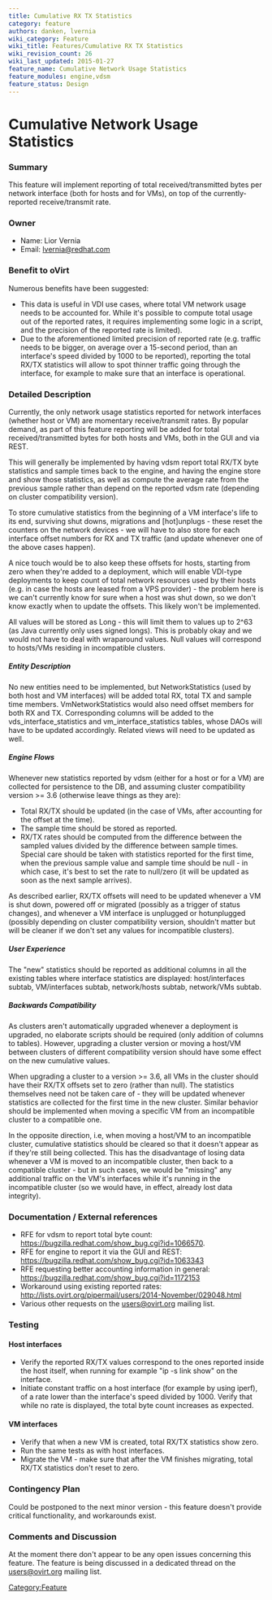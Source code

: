 ```yaml
---
title: Cumulative RX TX Statistics
category: feature
authors: danken, lvernia
wiki_category: Feature
wiki_title: Features/Cumulative RX TX Statistics
wiki_revision_count: 26
wiki_last_updated: 2015-01-27
feature_name: Cumulative Network Usage Statistics
feature_modules: engine,vdsm
feature_status: Design
---
```


# Cumulative Network Usage Statistics

### Summary

This feature will implement reporting of total received/transmitted bytes per network interface (both for hosts and for VMs), on top of the currently-reported receive/transmit rate.

### Owner

*   Name: Lior Vernia
*   Email: lvernia@redhat.com

### Benefit to oVirt

Numerous benefits have been suggested:

*   This data is useful in VDI use cases, where total VM network usage needs to be accounted for. While it's possible to compute total usage out of the reported rates, it requires implementing some logic in a script, and the precision of the reported rate is limited).
*   Due to the aforementioned limited precision of reported rate (e.g. traffic needs to be bigger, on average over a 15-second period, than an interface's speed divided by 1000 to be reported), reporting the total RX/TX statistics will allow to spot thinner traffic going through the interface, for example to make sure that an interface is operational.

### Detailed Description

Currently, the only network usage statistics reported for network interfaces (whether host or VM) are momentary receive/transmit rates. By popular demand, as part of this feature reporting will be added for total received/transmitted bytes for both hosts and VMs, both in the GUI and via REST.

This will generally be implemented by having vdsm report total RX/TX byte statistics and sample times back to the engine, and having the engine store and show those statistics, as well as compute the average rate from the previous sample rather than depend on the reported vdsm rate (depending on cluster compatibility version).

To store cumulative statistics from the beginning of a VM interface's life to its end, surviving shut downs, migrations and [hot]unplugs - these reset the counters on the network devices - we will have to also store for each interface offset numbers for RX and TX traffic (and update whenever one of the above cases happen).

A nice touch would be to also keep these offsets for hosts, starting from zero when they're added to a deployment, which will enable VDI-type deployments to keep count of total network resources used by their hosts (e.g. in case the hosts are leased from a VPS provider) - the problem here is we can't currently know for sure when a host was shut down, so we don't know exactly when to update the offsets. This likely won't be implemented.

All values will be stored as Long - this will limit them to values up to 2^63 (as Java currently only uses signed longs). This is probably okay and we would not have to deal with wraparound values. Null values will correspond to hosts/VMs residing in incompatible clusters.

##### Entity Description

No new entities need to be implemented, but NetworkStatistics (used by both host and VM interfaces) will be added total RX, total TX and sample time members. VmNetworkStatistics would also need offset members for both RX and TX. Corresponding columns will be added to the vds_interface_statistics and vm_interface_statistics tables, whose DAOs will have to be updated accordingly. Related views will need to be updated as well.

##### Engine Flows

Whenever new statistics reported by vdsm (either for a host or for a VM) are collected for persistence to the DB, and assuming cluster compatibility version >= 3.6 (otherwise leave things as they are):

*   Total RX/TX should be updated (in the case of VMs, after accounting for the offset at the time).
*   The sample time should be stored as reported.
*   RX/TX rates should be computed from the difference between the sampled values divided by the difference between sample times. Special care should be taken with statistics reported for the first time, when the previous sample value and sample time should be null - in which case, it's best to set the rate to null/zero (it will be updated as soon as the next sample arrives).

As described earlier, RX/TX offsets will need to be updated whenever a VM is shut down, powered off or migrated (possibly as a trigger of status changes), and whenever a VM interface is unplugged or hotunplugged (possibly depending on cluster compatibility version, shouldn't matter but will be cleaner if we don't set any values for incompatible clusters).

##### User Experience

The "new" statistics should be reported as additional columns in all the existing tables where interface statistics are displayed: host/interfaces subtab, VM/interfaces subtab, network/hosts subtab, network/VMs subtab.

##### Backwards Compatibility

As clusters aren't automatically upgraded whenever a deployment is upgraded, no elaborate scripts should be required (only addition of columns to tables). However, upgrading a cluster version or moving a host/VM between clusters of different compatibility version should have some effect on the new cumulative values.

When upgrading a cluster to a version >= 3.6, all VMs in the cluster should have their RX/TX offsets set to zero (rather than null). The statistics themselves need not be taken care of - they will be updated whenever statistics are collected for the first time in the new cluster. Similar behavior should be implemented when moving a specific VM from an incompatible cluster to a compatible one.

In the opposite direction, i.e, when moving a host/VM to an incompatible cluster, cumulative statistics should be cleared so that it doesn't appear as if they're still being collected. This has the disadvantage of losing data whenever a VM is moved to an incompatible cluster, then back to a compatible cluster - but in such cases, we would be "missing" any additional traffic on the VM's interfaces while it's running in the incompatible cluster (so we would have, in effect, already lost data integrity).

### Documentation / External references

*   RFE for vdsm to report total byte count: <https://bugzilla.redhat.com/show_bug.cgi?id=1066570>.
*   RFE for engine to report it via the GUI and REST: <https://bugzilla.redhat.com/show_bug.cgi?id=1063343>
*   RFE requesting better accounting information in general: <https://bugzilla.redhat.com/show_bug.cgi?id=1172153>
*   Workaround using existing reported rates: <http://lists.ovirt.org/pipermail/users/2014-November/029048.html>
*   Various other requests on the users@ovirt.org mailing list.

### Testing

#### Host interfaces

*   Verify the reported RX/TX values correspond to the ones reported inside the host itself, when running for example "ip -s link show" on the interface.
*   Initiate constant traffic on a host interface (for example by using iperf), of a rate lower than the interface's speed divided by 1000. Verify that while no rate is displayed, the total byte count increases as expected.

#### VM interfaces

*   Verify that when a new VM is created, total RX/TX statistics show zero.
*   Run the same tests as with host interfaces.
*   Migrate the VM - make sure that after the VM finishes migrating, total RX/TX statistics don't reset to zero.

### Contingency Plan

Could be postponed to the next minor version - this feature doesn't provide critical functionality, and workarounds exist.

### Comments and Discussion

At the moment there don't appear to be any open issues concerning this feature. The feature is being discussed in a dedicated thread on the users@ovirt.org mailing list.

<Category:Feature>
